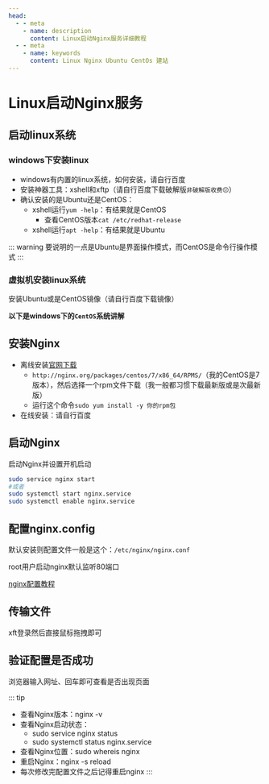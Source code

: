 ```yaml
---
head:
  - - meta
    - name: description
      content: Linux启动Nginx服务详细教程
  - - meta
    - name: keywords
      content: Linux Nginx Ubuntu CentOs 建站
---
```


# Linux启动Nginx服务

## 启动linux系统

### windows下安装linux

- windows有内置的linux系统，如何安装，请自行百度
- 安装神器工具：xshell和xftp（请自行百度下载破解版`非破解版收费😔`）
- 确认安装的是Ubuntu还是CentOS：
  - xshell运行`yum -help`：有结果就是CentOS
    - 查看CentOS版本`cat /etc/redhat-release`
  - xshell运行`apt -help`：有结果就是Ubuntu

::: warning
要说明的一点是Ubuntu是界面操作模式，而CentOS是命令行操作模式
:::

### 虚拟机安装linux系统

安装Ubuntu或是CentOS镜像（请自行百度下载镜像）

**以下是windows下的`CentOS`系统讲解**

## 安装Nginx

- 离线安装[官网下载](http://nginx.org/packages/)
  - `http://nginx.org/packages/centos/7/x86_64/RPMS/`（我的CentOS是7版本），然后选择一个rpm文件下载（我一般都习惯下载最新版或是次最新版）
  - 运行这个命令`sudo yum install -y 你的rpm包`
- 在线安装：请自行百度

## 启动Nginx

启动Nginx并设置开机启动

``` bash
sudo service nginx start
#或者
sudo systemctl start nginx.service
sudo systemctl enable nginx.service
```

## 配置nginx.config

默认安装则配置文件一般是这个：`/etc/nginx/nginx.conf`

root用户启动nginx默认监听80端口

[nginx配置教程](./nginx.md)

## 传输文件

xft登录然后直接鼠标拖拽即可

## 验证配置是否成功

浏览器输入网址、回车即可查看是否出现页面

::: tip

- 查看Nginx版本：nginx -v
- 查看Nginx启动状态：
  - sudo service nginx status
  - sudo systemctl status nginx.service
- 查看Nginx位置：sudo whereis nginx
- 重启Nginx：nginx -s reload
- 每次修改完配置文件之后记得重启nginx
:::
